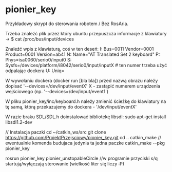 # pionier_key
Przykładowy skrypt do sterowania robotem / Bez RosAria.

Trzeba znaleźć plik przez który ubuntu przepuszcza informacje z klawiatury ->
$ cat /proc/bus/input/devices

Znaleźć wpis z klawiaturą, coś w ten deseń:
I: Bus=0011 Vendor=0001 Product=0001 Version=ab41
N: Name="AT Translated Set 2 keyboard"
P: Phys=isa0060/serio0/input0
S: Sysfs=/devices/platform/i8042/serio0/input/inputX   # ten numer trzeba użyć odpalając dockera
U: Uniq=
 
W wywołaniu dockera (docker run [bla bla]) przed nazwą obrazu należy dopisać '--devices=/dev/input/eventX' X - zastąpić numerem urządzenia wejściowego (np. '--devices=/dev/input/event1')

W pliku pionier_key/inc/keyboard.h należy zmienić ścieżkę do klawiatury na tę samą, którą przekazujemy do dockera - '/dev/input/eventX'

W razie braku SDL/SDL.h doinstalować bibliotekę libsdl:
sudo apt-get install libsdl1.2-dev


// Instalacja paczki
cd ~/catkin_ws/src
git clone https://github.com/ProjektPrzejsciowy/pionier_key.git
cd ..
catkin_make
// ewentualnie komenda budujaca jedynia ta jedna paczke
catkin_make --pkg pionier_key

rosrun pionier_key pionier_unstopableCircle
//w programie przyciski s/q startują/wyłączają sterowanie (wielkość liter się liczy :P) 
